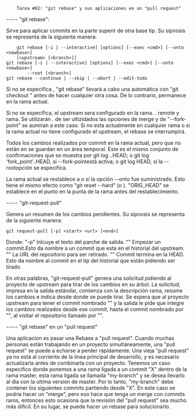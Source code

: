 		Tarea #02: "git rebase" y sus aplicaciones en un "pull request"

----- "git rebase":

  Sirve para aplicar commits en la parte superir de otra base tip.
  Su sipnosis se representa de la siguiente manera:

        git rebase [-i | --interactive] [options] [--exec <cmd>] [--onto <newbase>]
	  	[<upstream> [<branch>]]
	git rebase [-i | --interactive] [options] [--exec <cmd>] [--onto <newbase>]         
			--root [<branch>]              					            git rebase --continue | --skip | --abort | --edit-todo

  Si no se especifica <branch>, "git rebase" llevará a cabo una automática con "git
  checkout <branch>" antes de hacer cualquier otra cosa. De lo contrario, permanece
  en la rama actual.
  
  Si <upstream> no se especifica, el upstream sera configurado en la rama. <name>.
  remote y rama. Se utilizarán <name>. de ser ultizidados las opciones de merge y de 
  "--fork-point" se aumiran a este caso. Si no esta actualmente en cualquier rama o 
  si la rama actual no tiene configurado el upstream, el rebase se interrumpirá.
  
  Todos los cambios realizados por commit en la rama actual, pero que no están en 
  <upstream> se guardan en un área temporal. Este es el mismo conjunto de 
  confirmaciones que se muestra por git log <upstream>..HEAD; o git log 
  'fork_point'..HEAD, si --fork-pointestá activa; o git log HEAD, si la --rootopción 
  se especifica.

  La rama actual se restablece a <upstream> o <NewBase> si la opción --onto fue 
  suministrado. Esto tiene el mismo efecto como "git reset --hard" <upstream>(o 
  <NewBase>). "ORIG_HEAD" se establece en el punto en la punta de la rama antes del 
  restablecimiento.


----- "git-request-pull"
  
  Genera un resumen de los cambios pendientes.
  Su sipnosis se representa de la siguiente manera:

  	git request-pull [-p] <start> <url> [<end>]

  Donde:
  	"-p"      Inlcuye el texto del parche de salida.
	"<star>"  Empezar un commit.Esto da nombre a un commit que esta en el historial
	           del upstream.
  	"<url>"   La URL del repositorio para ser retirado.
	"<end>"   Commit termina en la HEAD. Esto da nombre al commit en el tip del 
	           historial que están pidiendo ser tirado.
  
  En otras palabras, "git-request-pull" genera una solicitud pidiendo al proyecto de
  upstream para tirar de los cambios en su árbol. La solicitud, impresa en la salida
  estándar, comienza con la descripción rama, resume los cambios e indica desde donde 
  se puede tirar.
  Se espera que al proyecto upstream para tener el commit nombrado "<star>" y la salida 
  le pide que integre los cambios realizados desde ese commit, hasta el commit nombrado       por "<end>", al visitar el repositorio llamado por "<url>".


----- "git rebase" en un "pull request"

  Una aplicacion es pasar una Rebase a "pull request". Cuando muchas personas están 
  trabajando en un proyecto simultáneamente, una "pull request" se puede a echarse a 
  perder rápidamente. Una vieja "pull request" ya no está al corriente de la línea 
  principal de desarrollo, y es necesario actualizarla antes de combinarla con un 
  proyecto.
  Tenemos un caso especifico donde ponemos a una rama ligada a un commit "X" dentro
  de la rama master, esta rama ligada se llamada "my-branch" y se desea llevarlo al 
  día con la ultima version de master. Por lo tanto, "my-branch" debe contener los 
  siguientes commits partiendo desde "X". En este caso se podria hacer un "merge",
  pero eso hace que tenga un merge con commits raros, entonces esto ocasiona que la 
  revisión del "pull request" sea mucho más dificíl. En su lugar, se puede hacer un
  rebase para solucionarlo.
